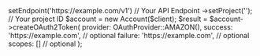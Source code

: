 <?php

use Appwrite\Client;
use Appwrite\Services\Account;
use Appwrite\Enums\OAuthProvider;

$client = (new Client())
    ->setEndpoint('https://example.com/v1') // Your API Endpoint
    ->setProject('<YOUR_PROJECT_ID>'); // Your project ID

$account = new Account($client);

$result = $account->createOAuth2Token(
    provider: OAuthProvider::AMAZON(),
    success: 'https://example.com', // optional
    failure: 'https://example.com', // optional
    scopes: [] // optional
);